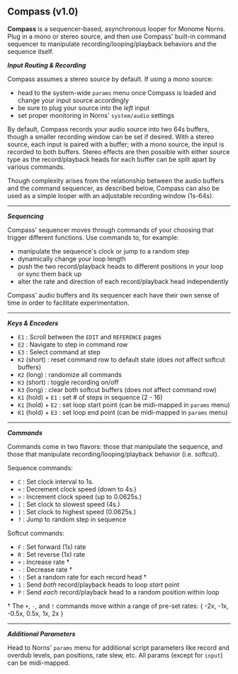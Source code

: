 ## Compass (v1.0)

__Compass__ is a sequencer-based, asynchronous looper for Monome Norns. Plug in a mono or stereo source, and then use Compass' built-in command sequencer to manipulate recording/looping/playback behaviors and the sequence itself. 

__*Input Routing & Recording*__

Compass assumes a stereo source by default. If using a mono source:

- head to the system-wide `params` menu once Compass is loaded and change your input source accordingly
- be sure to plug your source into the _left_ input
- set proper monitoring in Norns' `system/audio` settings

By default, Compass records your audio source into two 64s buffers, though a smaller recording window can be set if desired. With a stereo source, each input is paired with a buffer; with a mono source, the input is recorded to both buffers. Stereo effects are then possible with either source type as the record/playback heads for each buffer can be split apart by various commands.

Though complexity arises from the relationship between the audio buffers and the command sequencer, as described below, Compass can also be used as a simple looper with an adjustable recording window (1s-64s). 

-----

__*Sequencing*__

Compass' sequencer moves through commands of your choosing that trigger different functions. Use commands to, for example:

- manipulate the sequence's clock or jump to a random step
- dynamically change your loop length
- push the two record/playback heads to different positions in your loop or sync them back up
- alter the rate and direction of each record/playback head independently

Compass' audio buffers and its sequencer each have their own sense of time in order to facilitate experimentation.

-----

__*Keys & Encoders*__

- `E1` : Scroll between the `EDIT` and `REFERENCE` pages
- `E2` : Navigate to step in command row
- `E3` : Select command at step
- `K2` (short) : reset command row to default state (does *not* affect softcut buffers)
- `K2` (long) : randomize all commands
- `K3` (short) : toggle recording on/off
- `K3` (long) : clear both softcut buffers (does *not* affect command row)
- `K1` (hold) + `E1` : set # of steps in sequence (2 - 16)
- `K1` (hold) + `E2` : set loop start point (can be midi-mapped in `params` menu)
- `K1` (hold) + `E3` : set loop end point (can be midi-mapped in `params` menu)

-----

__*Commands*__

Commands come in two flavors: those that manipulate the sequence, and those that manipulate recording/looping/playback behavior (i.e. softcut).

Sequence commands:

- `C` : Set clock interval to 1s. 
- `<` : Decrement clock speed (down to 4s.)
- `>` : Increment clock speed (up to 0.0625s.)
- `[` : Set clock to slowest speed (4s.)
- `]` : Set clock to highest speed (0.0625s.)
- `?` : Jump to random step in sequence

Softcut commands: 

- `F` : Set forward (1x) rate 
- `R` : Set reverse (1x) rate 
- `+` : Increase rate † 
- `-` : Decrease rate † 
- `!` : Set a random rate for each record head † 
- `1` : Send _both_ record/playback heads to loop _start_ point
- `P` : Send _each_ record/playback head to a random position within loop

† The `+`, `-`, and `!` commands move within a range of pre-set rates: { -2x, -1x, -0.5x, 0.5x, 1x, 2x }

-----

__*Additional Parameters*__

Head to Norns' `params` menu for additional script parameters like record and overdub levels, pan positions, rate slew, etc. All params (except for `input`) can be midi-mapped. 
